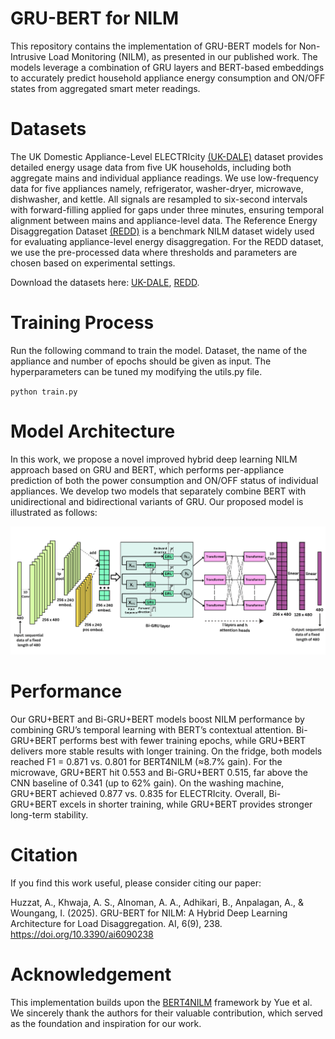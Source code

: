 # GRU-BERT for NILM
This repository contains the implementation of GRU-BERT models for Non-Intrusive Load Monitoring (NILM), as presented in our published work. The models leverage a combination of  GRU layers and BERT-based embeddings to accurately predict household appliance energy consumption and ON/OFF states from aggregated smart meter readings.

# Datasets
The UK Domestic Appliance-Level ELECTRIcity [(UK-DALE)](https://arxiv.org/abs/1404.0284) dataset provides detailed energy usage data from five UK households, including both aggregate mains and individual appliance readings. We use low-frequency data for five appliances namely, refrigerator, washer-dryer, microwave, dishwasher, and kettle. All signals are resampled to six-second intervals with forward-filling applied for gaps under three minutes, ensuring temporal alignment between mains and appliance-level data.
The Reference Energy Disaggregation Dataset [(REDD)](https://zicokolter.com/publications/kolter2011redd.pdf) is a benchmark NILM dataset widely used for evaluating appliance-level energy disaggregation. For the REDD dataset, we use the pre-processed data where thresholds and parameters are chosen based on experimental settings.

Download the datasets here: [UK-DALE](https://jack-kelly.com/data/), [REDD](https://github.com/inesylla/energy-disaggregation-DL).

# Training Process
Run the following command to train the model. Dataset, the name of the appliance and number of epochs should be given as input. The hyperparameters can be tuned my modifying the utils.py file.

`python train.py`

# Model Architecture
In this work, we propose a novel improved hybrid deep learning NILM approach based on GRU and BERT, which performs per-appliance prediction of both the power consumption and ON/OFF status of individual appliances. We develop two models that separately combine BERT with unidirectional and bidirectional variants of GRU. Our proposed model is illustrated as follows: 

![Bi-GRU+BERT Model Architecture](biGRU+BERT.png)

# Performance
Our GRU+BERT and Bi-GRU+BERT models boost NILM performance by combining GRU’s temporal learning with BERT’s contextual attention. Bi-GRU+BERT performs best with fewer training epochs, while GRU+BERT delivers more stable results with longer training. On the fridge, both models reached F1 = 0.871 vs. 0.801 for BERT4NILM (≈8.7% gain). For the microwave, GRU+BERT hit 0.553 and Bi-GRU+BERT 0.515, far above the CNN baseline of 0.341 (up to 62% gain). On the washing machine, GRU+BERT achieved 0.877 vs. 0.835 for ELECTRIcity. Overall, Bi-GRU+BERT excels in shorter training, while GRU+BERT provides stronger long-term stability.

# Citation
If you find this work useful, please consider citing our paper:

Huzzat, A., Khwaja, A. S., Alnoman, A. A., Adhikari, B., Anpalagan, A., & Woungang, I. (2025). GRU-BERT for NILM: A Hybrid Deep Learning Architecture for Load Disaggregation. AI, 6(9), 238. https://doi.org/10.3390/ai6090238

# Acknowledgement

This implementation builds upon the [BERT4NILM](https://github.com/Yueeeeeeee/BERT4NILM/) framework by Yue et al. We sincerely thank the authors for their valuable contribution, which served as the foundation and inspiration for our work.

